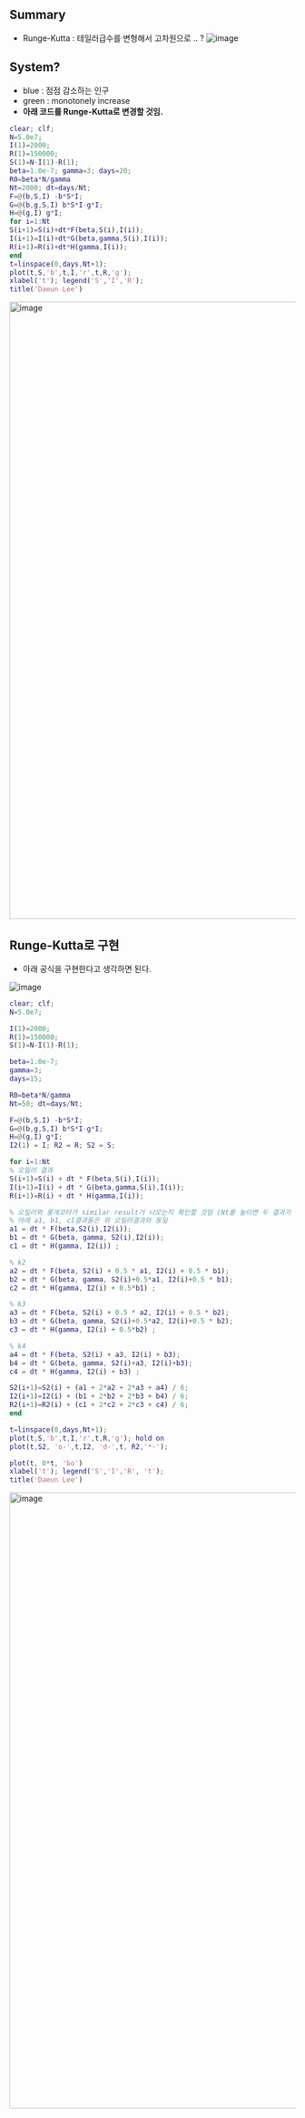 ## Summary 
- Runge-Kutta : 테일러급수를 변형해서 고차원으로 .. ? 
![image](https://github.com/daeunni/Basic_matlab/assets/62705839/272e7c9d-ec33-439f-adc0-53908d676c27)

## System? 
- blue : 점점 감소하는 인구
- green : monotonely increase
- **아래 코드를 Runge-Kutta로 변경할 것임.**
```Matlab
clear; clf; 
N=5.0e7; 
I(1)=2000; 
R(1)=150000; 
S(1)=N-I(1)-R(1);
beta=1.0e-7; gamma=3; days=20; 
R0=beta*N/gamma
Nt=2000; dt=days/Nt;
F=@(b,S,I) -b*S*I;
G=@(b,g,S,I) b*S*I-g*I;
H=@(g,I) g*I;
for i=1:Nt
S(i+1)=S(i)+dt*F(beta,S(i),I(i));
I(i+1)=I(i)+dt*G(beta,gamma,S(i),I(i));
R(i+1)=R(i)+dt*H(gamma,I(i));
end
t=linspace(0,days,Nt+1); 
plot(t,S,'b',t,I,'r',t,R,'g');
xlabel('t'); legend('S','I','R');
title('Daeun Lee')
```
<img width="1085" alt="image" src="https://github.com/daeunni/Basic_matlab/assets/62705839/31e7d5b9-fbc8-4c33-8145-6517cdff81bb">


## Runge-Kutta로 구현 
- 아래 공식을 구현한다고 생각하면 된다.

![image](https://github.com/daeunni/Basic_matlab/assets/62705839/04b99172-9efa-4306-a315-f1f4499ccc75)


```Matlab
clear; clf; 
N=5.0e7; 

I(1)=2000; 
R(1)=150000; 
S(1)=N-I(1)-R(1);

beta=1.0e-7; 
gamma=3; 
days=15; 

R0=beta*N/gamma
Nt=50; dt=days/Nt;

F=@(b,S,I) -b*S*I;
G=@(b,g,S,I) b*S*I-g*I;
H=@(g,I) g*I;
I2(1) = I; R2 = R; S2 = S; 

for i=1:Nt
% 오일러 결과 
S(i+1)=S(i) + dt * F(beta,S(i),I(i));
I(i+1)=I(i) + dt * G(beta,gamma,S(i),I(i));
R(i+1)=R(i) + dt * H(gamma,I(i));

% 오일러와 룽게코타가 similar result가 나오는지 확인할 것임 (Nt를 높이면 두 결과가 같아져야함) 
% 아래 a1, b1, c1결과들은 위 오일러결과와 동일 
a1 = dt * F(beta,S2(i),I2(i));
b1 = dt * G(beta, gamma, S2(i),I2(i));    
c1 = dt * H(gamma, I2(i)) ; 

% k2
a2 = dt * F(beta, S2(i) + 0.5 * a1, I2(i) + 0.5 * b1); 
b2 = dt * G(beta, gamma, S2(i)+0.5*a1, I2(i)+0.5 * b1);
c2 = dt * H(gamma, I2(i) + 0.5*b1) ; 

% k3
a3 = dt * F(beta, S2(i) + 0.5 * a2, I2(i) + 0.5 * b2); 
b3 = dt * G(beta, gamma, S2(i)+0.5*a2, I2(i)+0.5 * b2);
c3 = dt * H(gamma, I2(i) + 0.5*b2) ; 

% k4
a4 = dt * F(beta, S2(i) + a3, I2(i) + b3); 
b4 = dt * G(beta, gamma, S2(i)+a3, I2(i)+b3);
c4 = dt * H(gamma, I2(i) + b3) ; 

S2(i+1)=S2(i) + (a1 + 2*a2 + 2*a3 + a4) / 6;
I2(i+1)=I2(i) + (b1 + 2*b2 + 2*b3 + b4) / 6;
R2(i+1)=R2(i) + (c1 + 2*c2 + 2*c3 + c4) / 6;
end

t=linspace(0,days,Nt+1); 
plot(t,S,'b',t,I,'r',t,R,'g'); hold on 
plot(t,S2, 'o-',t,I2, 'd-',t, R2,'*-');

plot(t, 0*t, 'bo')      
xlabel('t'); legend('S','I','R', 't');
title('Daeun Lee')
```
<img width="1083" alt="image" src="https://github.com/daeunni/Basic_matlab/assets/62705839/28712ec9-82bb-44bc-8319-086f6fe0ebe7">

